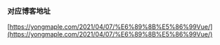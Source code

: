 ### 对应博客地址
[https://yongmaple.com/2021/04/07/%E6%89%8B%E5%86%99Vue/](https://yongmaple.com/2021/04/07/%E6%89%8B%E5%86%99Vue/)